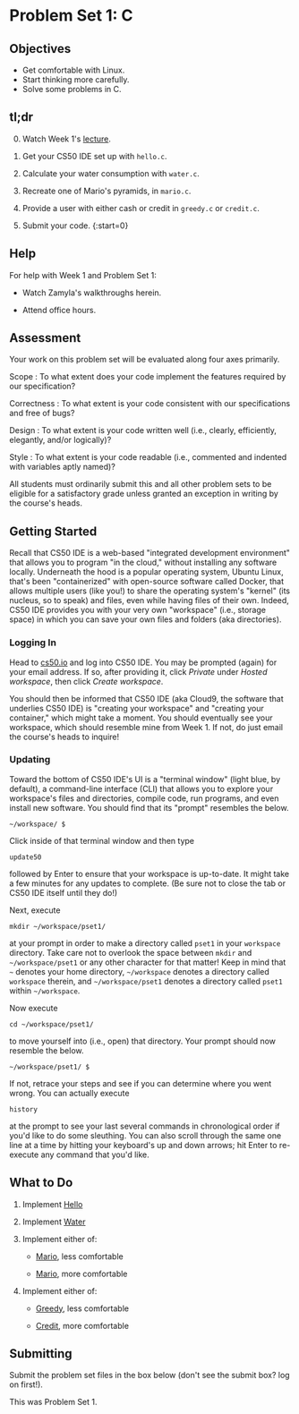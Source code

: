# Problem Set 1: C

## Objectives

* Get comfortable with Linux.
* Start thinking more carefully.
* Solve some problems in C.

## tl;dr

0. Watch Week 1's [lecture](/lectures/week-1).

1. Get your CS50 IDE set up with `hello.c`.

2. Calculate your water consumption with `water.c`.

3. Recreate one of Mario's pyramids, in `mario.c`.

4. Provide a user with either cash or credit in `greedy.c` or `credit.c`.

5. Submit your code.
{:start=0}

## Help

For help with Week 1 and Problem Set 1:

- Watch Zamyla's walkthroughs herein.

- Attend office hours.

## Assessment

Your work on this problem set will be evaluated along four axes primarily.

Scope
: To what extent does your code implement the features required by our specification?

Correctness
: To what extent is your code consistent with our specifications and free of bugs?

Design
: To what extent is your code written well (i.e., clearly, efficiently, elegantly, and/or logically)?

Style
: To what extent is your code readable (i.e., commented and indented with variables aptly named)?

All students must ordinarily submit this and all other problem sets to be eligible for a satisfactory grade unless granted an exception in writing by the course's heads.

## Getting Started

Recall that CS50 IDE is a web-based "integrated development environment" that allows you to program "in the cloud," without installing any software locally. Underneath the hood is a popular operating system, Ubuntu Linux, that's been "containerized" with open-source software called Docker, that allows multiple users (like you!) to share the operating system's "kernel" (its nucleus, so to speak) and files, even while having files of their own. Indeed, CS50 IDE provides you with your very own "workspace" (i.e., storage space) in which you can save your own files and folders (aka directories).

### Logging In

Head to [cs50.io](https://cs50.io/) and log into CS50 IDE. You may be prompted (again) for your email address. If so, after providing it, click *Private* under *Hosted workspace*, then click *Create workspace*.

You should then be informed that CS50 IDE (aka Cloud9, the software that underlies CS50 IDE) is "creating your workspace" and "creating your container," which might take a moment. You should eventually see your workspace, which should resemble mine from Week 1. If not, do just email the course's heads to inquire!

### Updating

Toward the bottom of CS50 IDE's UI is a "terminal window" (light blue, by default), a command-line interface (CLI) that allows you to explore your workspace's files and directories, compile code, run programs, and even install new software. You should find that its "prompt" resembles the below.

	~/workspace/ $

Click inside of that terminal window and then type

	update50

followed by Enter to ensure that your workspace is up-to-date. It might take a few minutes for any updates to complete. (Be sure not to close the tab or CS50 IDE itself until they do!)

Next, execute

	mkdir ~/workspace/pset1/

at your prompt in order to make a directory called `pset1` in your `workspace` directory. Take care not to overlook the space between `mkdir` and `~/workspace/pset1` or any other character for that matter! Keep in mind that `~` denotes your home directory, `~/workspace` denotes a directory called `workspace` therein, and `~/workspace/pset1` denotes a directory called `pset1` within `~/workspace`.

Now execute

	cd ~/workspace/pset1/

to move yourself into (i.e., open) that directory. Your prompt should now resemble the below.

	~/workspace/pset1/ $

If not, retrace your steps and see if you can determine where you went wrong. You can actually execute

	history

at the prompt to see your last several commands in chronological order if you'd like to do some sleuthing. You can also scroll through the same one line at a time by hitting your keyboard's up and down arrows; hit Enter to re-execute any command that you'd like.

## What to Do

1. Implement [Hello](http://docs.cs50.net/problems/hello/hello.html)

2. Implement [Water](http://docs.cs50.net/problems/water/water.html)

3. Implement either of:

	- [Mario](http://docs.cs50.net/problems/mario/less/mario.html), less comfortable

	- [Mario](http://docs.cs50.net/problems/mario/more/mario.html), more comfortable

4. Implement either of:

	- [Greedy](http://docs.cs50.net/problems/greedy/greedy.html), less comfortable

	- [Credit](http://docs.cs50.net/problems/credit/credit.html), more comfortable

## Submitting

Submit the problem set files in the box below (don't see the submit box? log on first!). 

This was Problem Set 1.
